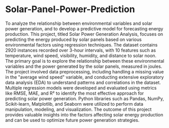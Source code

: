 # Solar-Panel-Power-Prediction
To analyze the relationship between environmental variables and solar power generation, and to develop a predictive model for forecasting energy production.
This project, titled Solar Power Generation Analysis, focuses on predicting the energy produced by solar panels based on various environmental factors using regression techniques. The dataset contains 2920 instances recorded over 3-hour intervals, with 10 features such as temperature, wind speed, visibility, humidity, and distance to solar noon. The primary goal is to explore the relationship between these environmental variables and the power generated by the solar panels, measured in joules. The project involved data preprocessing, including handling a missing value in the "average wind speed" variable, and conducting extensive exploratory data analysis (EDA) to understand patterns and correlations in the dataset. Multiple regression models were developed and evaluated using metrics like RMSE, MAE, and R² to identify the most effective approach for predicting solar power generation. Python libraries such as Pandas, NumPy, Scikit-learn, Matplotlib, and Seaborn were utilized to perform data manipulation, modeling, and visualization. The outcome of this project provides valuable insights into the factors affecting solar energy production and can be used to optimize future power generation strategies.
